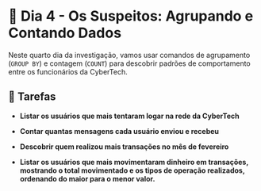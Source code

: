 # 📅 Dia 4 - Os Suspeitos: Agrupando e Contando Dados

Neste quarto dia da investigação, vamos usar comandos de agrupamento (`GROUP BY`) e contagem (`COUNT`) para descobrir padrões de comportamento entre os funcionários da CyberTech.


## 📌 Tarefas

- **Listar os usuários que mais tentaram logar na rede da CyberTech**  

- **Contar quantas mensagens cada usuário enviou e recebeu**  

- **Descobrir quem realizou mais transações no mês de fevereiro**  

- **Listar os usuários que mais movimentaram dinheiro em transações, mostrando o total movimentado e os tipos de operação realizados, ordenando do maior para o menor valor.**


